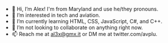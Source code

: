 - 👋 Hi, I’m Alex! I'm from Maryland and use he/they pronouns.
- 👀 I’m interested in tech and aviation.
- 🌱 I’m currently learning HTML, CSS, JavaScript, C#, and C++.
- 💞️ I’m not looking to collaborate on anything right now.
- 📫 Reach me at al3x@gmx.it or DM me at twitter.com/avplu.

<!---
avplu/avplu is a ✨ special ✨ repository because its `README.md` (this file) appears on your GitHub profile.
You can click the Preview link to take a look at your changes.
--->
